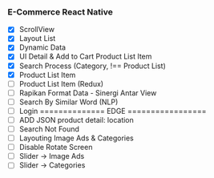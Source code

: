 ### E-Commerce React Native

- [x] ScrollView
- [x] Layout List
- [x] Dynamic Data
- [X] UI Detail & Add to Cart Product List Item
- [x] Search Process (Category, !== Product List)
- [x] Product List Item
- [ ] Product List Item (Redux)
- [ ] Rapikan Format Data - Sinergi Antar View
- [ ] Search By Similar Word (NLP)
- [ ] Login
============== EDGE =================
- [ ] ADD JSON product detail: location
- [ ] Search Not Found
- [ ] Layouting Image Ads & Categories
- [ ] Disable Rotate Screen
- [ ] Slider -> Image Ads
- [ ] Slider -> Categories
